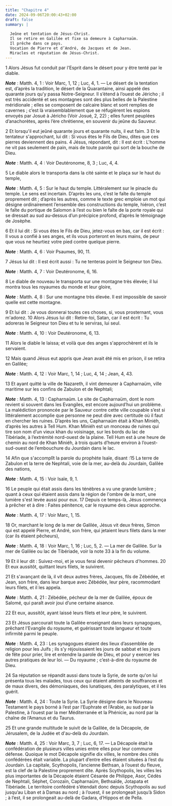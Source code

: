 ```yaml
---
title: "Chapitre 4"
date: 2024-09-06T20:00:43+02:00
draft: false
summary: |
  
  Jeûne et tentation de Jésus-Christ.
  Il se retire en Galilée et fixe sa demeure à Capharnaüm.
  Il prêche dans ce pays.
  Vocation de Pierre et d’André, de Jacques et de Jean.
  Miracles et réputation de Jésus-Christ.
---
```



1 Alors Jésus fut conduit par l'Esprit dans le désert pour y être tenté par le diable.

***Note*** :  Matth. 4, 1 : Voir Marc, 1, 12 ; Luc, 4, 1. ― Le désert de la tentation est, d’après la tradition, le désert de la Quarantaine, ainsi appelé des quarante jours qu’y passa Notre-Seigneur. Il s’étend à l’ouest de Jéricho ; il est très accidenté et ses montagnes sont des plus belles de la Palestine méridionale ; elles se composent de calcaire blanc et sont remplies de cavernes ; c’est là vraisemblablement que se réfugièrent les espions envoyés par Josué à Jéricho (Voir Josué, 2, 22) ; elles furent peuplées d’anachorètes, après l’ère chrétienne, en souvenir du jeûne du Sauveur.

2 Et lorsqu'il eut jeûné quarante jours et quarante nuits, il eut faim. 3 Et le tentateur s'approchant, lui dit : Si vous êtes le Fils de Dieu, dites que ces pierres deviennent des pains. 4 Jésus, répondant, dit : Il est écrit : L'homme ne vit pas seulement de pain, mais de toute parole qui sort de la bouche de Dieu.

***Note*** :  Matth. 4, 4 : Voir Deutéronome, 8, 3 ; Luc, 4, 4.

5 Le diable alors le transporta dans la cité sainte et le plaça sur le haut du temple,

***Note*** :  Matth. 4, 5 : Sur le haut du temple. Littéralement sur le pinacle du temple. Le sens est incertain. D’après les uns, c’est le faîte du temple proprement dit ; d’après les autres, comme le texte grec emploie un mot qui désigne ordinairement l’ensemble des constructions du temple, hiéron, c’est le faîte du portique de Salomon à l’est ou bien le faîte de la porte royale qui se dressait au sud au-dessus d’un précipice profond, d’après le témoignage de Josèphe.

6 Et il lui dit : Si vous êtes le Fils de Dieu, jetez-vous en bas, car il est écrit : Il vous a confié à ses anges, et ils vous porteront en leurs mains, de peur que vous ne heurtiez votre pied contre quelque pierre.

***Note*** :  Matth. 4, 6 : Voir Psaumes, 90, 11.

7 Jésus lui dit : Il est écrit aussi : Tu ne tenteras point le Seigneur ton Dieu.

***Note*** :  Matth. 4, 7 : Voir Deutéronome, 6, 16.

8 Le diable de nouveau le transporta sur une montagne très élevée; il lui montra tous les royaumes du monde et leur gloire,

***Note*** :  Matth. 4, 8 : Sur une montagne très élevée. Il est impossible de savoir quelle est cette montagne.

9 Et lui dit : Je vous donnerai toutes ces choses, si, vous prosternant, vous m'adorez. 10 Alors Jésus lui dit : Retire-toi, Satan, car il est écrit : Tu adoreras le Seigneur ton Dieu et tu le serviras, lui seul.

***Note*** :  Matth. 4, 10 : Voir Deutéronome, 6, 13.

11 Alors le diable le laissa; et voilà que des anges s'approchèrent et ils le servaient.


12 Mais quand Jésus eut appris que Jean avait été mis en prison, il se retira en Galilée;

***Note*** :  Matth. 4, 12 : Voir Marc, 1, 14 ; Luc, 4, 14 ; Jean, 4, 43.

13 Et ayant quitté la ville de Nazareth, il vint demeurer à Capharnaüm, ville maritime sur les confins de Zabulon et de Nephtali;

***Note*** :  Matth. 4, 13 : Capharnaüm. Le site de Capharnaüm, dont le nom revient si souvent dans les Evangiles, est encore aujourd’hui un problème. La malédiction prononcée par le Sauveur contre cette ville coupable s’est si littéralement accomplie que personne ne peut dire avec certitude où il faut en chercher les ruines. D’après les uns, Capharnaüm était à Khan Miniéh, d’après les autres à Tell Hum. Khan Miniéh est un monceau de ruines qui tire son nom d’un vieux khan du voisinage, sur les bords du lac de Tibériade, à l’extrémité nord-ouest de la plaine. Tell Hum est à une heure de chemin au nord de Khan Miniéh, à trois quarts d’heure environ à l’ouest-sud-ouest de l’embouchure du Jourdain dans le lac.

14 Afin que s'accomplît la parole du prophète Isaïe, disant :15 La terre de Zabulon et la terre de Nephtali, voie de la mer, au-delà du Jourdain, Galilée des nations,

***Note*** :  Matth. 4, 15 : Voir Isaïe, 9, 1.

16 Le peuple qui était assis dans les ténèbres a vu une grande lumière ; quant à ceux qui étaient assis dans la région de l'ombre de la mort, une lumière s'est levée aussi pour eux. 17 Depuis ce temps-là, Jésus commença à prêcher et à dire : Faites pénitence, car le royaume des cieux approche.

***Note*** :  Matth. 4, 17 : Voir Marc, 1, 15.


18 Or, marchant le long de la mer de Galilée, Jésus vit deux frères, Simon qui est appelé Pierre, et André, son frère, qui jetaient leurs filets dans la mer (car ils étaient pêcheurs),

***Note*** :  Matth. 4, 18 : Voir Marc, 1, 16 ; Luc, 5, 2. ― La mer de Galilée. Sur la mer de Galilée ou lac de Tibériade, voir la note 33 à la fin du volume.

19 Et il leur dit : Suivez-moi, et je vous ferai devenir pêcheurs d'hommes. 20 Et eux aussitôt, quittant leurs filets, le suivirent.

21 Et s'avançant de là, il vit deux autres frères, Jacques, fils de Zébédée, et Jean, son frère, dans leur barque avec Zébédée, leur père, racommodant leurs filets, et il les appela.

***Note*** :  Matth. 4, 21 : Zébédée, pécheur de la mer de Galilée, époux de Salomé, qui paraît avoir joui d’une certaine aisance.

22 Et eux, aussitôt, ayant laissé leurs filets et leur père, le suivirent.


23 Et Jésus parcourait toute la Galilée enseignant dans leurs synagogues, prêchant l'Evangile du royaume, et guérissant toute langueur et toute infirmité parmi le peuple.

***Note*** :  Matth. 4, 23 : Les synagogues étaient des lieux d’assemblée de religion pour les Juifs ; ils s’y réjouissaient les jours de sabbat et les jours de fête pour prier, lire et entendre la parole de Dieu, et pour y exercer les autres pratiques de leur loi. ― Du royaume ; c’est-à-dire du royaume de Dieu.

24 Sa réputation se répandit aussi dans toute la Syrie, de sorte qu'on lui présenta tous les malades, tous ceux qui étaient atteints de souffrances et de maux divers, des démoniaques, des lunatiques, des paralytiques, et il les guérit.

***Note*** :  Matth. 4, 24 : Toute la Syrie. La Syrie désigne dans le Nouveau Testament le pays borné à l’est par l’Euphrate et l’Arabie, au sud par la Palestine, à l’ouest par la mer Méditerranée et la Phénicie, au nord par la chaîne de l’Amanus et du Taurus.

25 Et une grande multitude le suivit de la Galilée, de la Décapole, de Jérusalem, de la Judée et d'au-delà du Jourdain.

***Note*** :  Matth. 4, 25 : Voir Marc, 3, 7 ; Luc, 6, 17. ― La Décapole était la confédération de plusieurs villes unies entre elles pour leur commune défense. Quoique le mot Décapole signifie dix villes, le nombre des cités confédérées était variable. La plupart d’entre elles étaient situées à l’est du Jourdain. La capitale, Scythopolis, l’ancienne Bethsan, à l’ouest du fleuve, est la clef de la Palestine proprement dite. Après Scythopolis, les villes les plus importantes de la Décapole étaient Césarée de Philippe, Asor, Cédès de Nephtali, Séphet, Corozaïn, Capharnaüm, Bethsaïde, Jotapata et Tibériade. Le territoire confédéré s’étendait donc depuis Scythopolis au sud jusqu’au Liban et à Damas au nord ; à l’ouest, il se prolongeait jusqu’à Sidon ; à l’est, il se prolongeait au-delà de Gadara, d’Hippos et de Pella.


